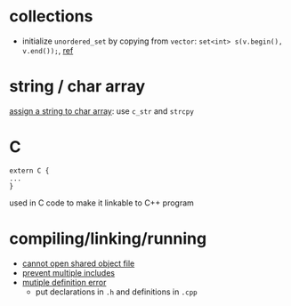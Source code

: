 # collections

- initialize `unordered_set` by copying from `vector`: `set<int> s(v.begin(), v.end());`, [ref](https://stackoverflow.com/questions/6448967/can-i-copy-vector-elements-in-set-using-the-copy-algorithm)

# string / char array

[assign a string to char array](https://www.geeksforgeeks.org/convert-string-char-array-cpp/): use `c_str` and `strcpy`

# C

```
extern C {
...
}
```

used in C code to make it linkable to C++ program

# compiling/linking/running

- [cannot open shared object file](https://stackoverflow.com/questions/480764/linux-error-while-loading-shared-libraries-cannot-open-shared-object-file-no-s)
- [prevent multiple includes](https://stackoverflow.com/questions/672734/how-to-prevent-multiple-definitions-in-c)
- [mutiple definition error](https://stackoverflow.com/questions/17764661/multiple-definition-of-linker-error)
  - put declarations in `.h` and definitions in `.cpp`